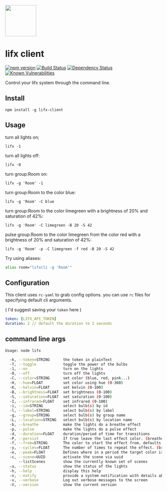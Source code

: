 <img src="./images/icon.png" height="100" />

lifx client
===========

[![npm version](https://badge.fury.io/js/lifx-client.svg)](https://badge.fury.io/js/lifx-client)
[![Build Status](https://travis-ci.org/MrRacoon/lifx-client.svg?branch=master)](https://travis-ci.org/MrRacoon/lifx-client)
[![Dependency Status](https://david-dm.org/MrRacoon/lifx-client.svg)](https://david-dm.org/MrRacoon/lifx-client)
[![Known Vulnerabilities](https://snyk.io/test/github/MrRacoon/lifx-client/0d8d49df8b7111af08b7bfbd6dc4b1665505da45/badge.svg)](https://snyk.io/test/github/MrRacoon/lifx-client/0d8d49df8b7111af08b7bfbd6dc4b1665505da45)

Control your lifx system through the command line.

Install
-------

`npm install -g lifx-client`

Usage
-----

turn all lights on;

`lifx -1`

turn all lights off:

`lifx -0`

turn group:Room on:

`lifx -g 'Room' -1`

turn group:Room to the color blue:

`lifx -g 'Room' -C blue`

turn group:Room to the color limegreen with a brightness of 20% and saturation
of 42%:

`lifx -g 'Room' -C limegreen -B 20 -S 42`

pulse group:Room to the color limegreen from the color red with a brightness of
20% and saturation of 42%:

`lifx -g 'Room' -p -C limegreen -f red -B 20 -S 42`

Try using aliases:

```bash
alias room="lifxcli -g 'Room'"
```

Configuration
-------------

This client uses `rc-yaml` to grab config options. you can use `rc` files for specifying default cli arguments.

( I'd suggest saving your `token` here )

```yml
token: [LIFX_API_TOKEN]
duration: 2 // default the duration to 2 seconds  
```

command line args
-----------------

```bash
Usage: node lifx

  -k, --token=STRING      the token in plainText
  -T, --toggle            toggle the power of the bulbs
  -1, --on                turn on the lights
  -0, --off               turn off the lights
  -C, --color=STRING      set color (blue, red, pink...)
  -H, --hue=FLOAT         set color using hue (0-360)
  -K, --kelvin=FLOAT      set kelvin (0-100)
  -B, --brightness=FLOAT  set brightness (0-100)
  -S, --saturation=FLOAT  set saturation (0-100)
  -I, --infrared=FLOAT    set infrared (0-100)
  -i, --id=STRING         select bulb(s) by id
  -l, --label=STRING      select bulb(s) by label
  -g, --group=STRING      select bulb(s) by group name
  -L, --location=STRING   select bulb(s) by location name
  -b, --breathe           make the lights do a breathe effect
  -p, --pulse             make the lights do a pulse effect
  -d, --duration=FLOAT    duration/period of time for transitions
  -P, --persist           If true leave the last effect color. (breathe, pulse)
  -f, --from=STRING       The color to start the effect from. defaults to current color (breathe, pulse)
  -y, --cycles=FLOAT      The number of times to repeat the effect. (breathe, pulse)
  -e, --peak=FLOAT        Defines where in a period the target color is at its maximum. (breathe)
  -c, --scene=UUID        activate the scene via uuid
      --listScenes        show the currently known set of scenes
  -a, --status            show the status of the lights
  -h, --help              display this help
  -n, --notify            provide a system notification with details about the changes
  -v, --verbose           Log out verbose messages to the screen
  -V, --version           show the current version
```
